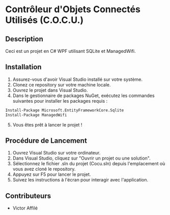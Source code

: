 # Contrôleur d'Objets Connectés Utilisés (C.O.C.U.)

## Description
Ceci est un projet en C# WPF utilisant SQLite et ManagedWifi.

## Installation
1. Assurez-vous d'avoir Visual Studio installé sur votre système.
2. Clonez ce repository sur votre machine locale.
3. Ouvrez le projet dans Visual Studio.
4. Dans le gestionnaire de packages NuGet, exécutez les commandes suivantes pour installer les packages requis :
```bash
Install-Package Microsoft.EntityFrameworkCore.Sqlite
Install-Package ManagedWifi
```
5. Vous êtes prêt à lancer le projet !

## Procédure de Lancement
1. Ouvrez Visual Studio sur votre ordinateur.
2. Dans Visual Studio, cliquez sur "Ouvrir un projet ou une solution".
3. Sélectionnez le fichier .sln du projet (Cocu.sln) depuis l'emplacement où vous avez cloné le repository.
3. Appuyez sur F5 pour lancer le projet.
4. Suivez les instructions à l'écran pour interagir avec l'application.

## Contributeurs
- Victor Affilé
